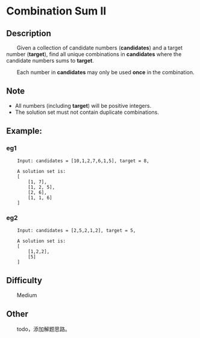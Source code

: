 # Combination Sum II

## Description

&emsp;&emsp;Given a collection of candidate numbers \(**candidates**\) and a target number \(**target**\), find all 
unique combinations in **candidates** where the candidate numbers sums to **target**.
            
&emsp;&emsp;Each number in **candidates** may only be used **once** in the combination.

## Note
  
- All numbers \(including **target**\) will be positive integers.
- The solution set must not contain duplicate combinations.

## Example:

### eg1

```
    Input: candidates = [10,1,2,7,6,1,5], target = 8,
    
    A solution set is:
    [
        [1, 7],
        [1, 2, 5],
        [2, 6],
        [1, 1, 6]
    ]
```

### eg2

```
    Input: candidates = [2,5,2,1,2], target = 5,
    
    A solution set is:
    [
        [1,2,2],
        [5]
    ]
```

## Difficulty

&emsp;&emsp;Medium

## Other

&emsp;&emsp;todo，添加解题思路。